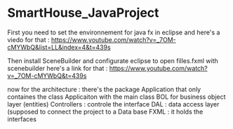 # SmartHouse_JavaProject
First you need to set the environnement for java fx in eclipse and here's a viedo for that :
https://www.youtube.com/watch?v=_7OM-cMYWbQ&list=LL&index=4&t=439s

Then install SceneBuilder and configurate eclipse to open filles.fxml with scenebuilder here's a link for that :
https://www.youtube.com/watch?v=_7OM-cMYWbQ&t=439s

now for the architecture :
there's the package Application that only containes the class Applicaiton with the main class
BOL for business object layer (entities)
Controllers : controle the interface 
DAL : data access layer (supposed to connect the project to a Data base
FXML : it holds the interfaces
